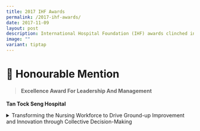 ```yaml
---
title: 2017 IHF Awards
permalink: /2017-ihf-awards/
date: 2017-11-09
layout: post
description: International Hospital Foundation (IHF) awards clinched in 2017.
image: ""
variant: tiptap
---
```

<h1><strong>🏅 Honourable Mention</strong></h1>
<blockquote>
<h4>Excellence Award For Leadership And Management</h4>
</blockquote>
<p><strong>Tan Tock Seng Hospital</strong>
</p>
<div data-type="detailGroup" class="isomer-accordion-group isomer-accordion isomer-accordion-white">
<details class="isomer-details">
<summary>Transforming the Nursing Workforce to Drive Ground-up Improvement and
Innovation through Collective Decision-Making</summary>
<div data-type="detailsContent" class="isomer-details-content">
<p>Details TBC</p>
</div>
</details>
</div>
<p></p>